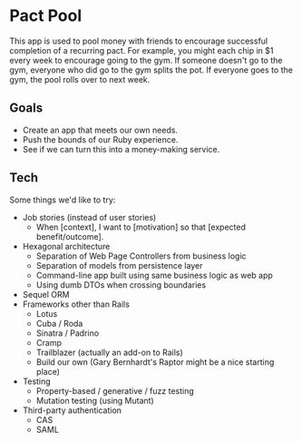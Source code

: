 Pact Pool
=========

This app is used to pool money with friends to encourage successful completion of a recurring pact.
For example, you might each chip in $1 every week to encourage going to the gym.
If someone doesn't go to the gym, everyone who did go to the gym splits the pot.
If everyone goes to the gym, the pool rolls over to next week.


Goals
-----

* Create an app that meets our own needs.
* Push the bounds of our Ruby experience.
* See if we can turn this into a money-making service.


Tech
----

Some things we'd like to try:

* Job stories (instead of user stories)
  * When [context], I want to [motivation] so that [expected benefit/outcome].
* Hexagonal architecture
  * Separation of Web Page Controllers from business logic
  * Separation of models from persistence layer
  * Command-line app built using same business logic as web app
  * Using dumb DTOs when crossing boundaries
* Sequel ORM
* Frameworks other than Rails
  * Lotus
  * Cuba / Roda
  * Sinatra / Padrino
  * Cramp
  * Trailblazer (actually an add-on to Rails)
  * Build our own (Gary Bernhardt's Raptor might be a nice starting place)
* Testing
  * Property-based / generative / fuzz testing
  * Mutation testing (using Mutant)
* Third-party authentication
  * CAS
  * SAML
